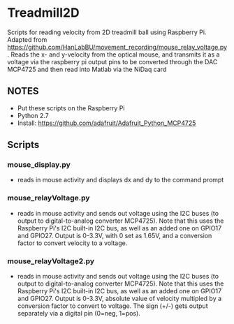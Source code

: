 # Treadmill2D
Scripts for reading velocity from 2D treadmill ball using Raspberry Pi. Adapted from https://github.com/HanLabBU/movement_recording/mouse_relay_voltage.py. Reads the x- and y-velocity from the optical mouse, and transmits it as a voltage via the raspberry pi output pins to be converted through the DAC MCP4725 and then read into Matlab via the NiDaq card

## NOTES
- Put these scripts on the Raspberry Pi
- Python 2.7
- Install: https://github.com/adafruit/Adafruit_Python_MCP4725

## Scripts
### mouse_display.py
- reads in mouse activity and displays dx and dy to the command prompt

### mouse_relayVoltage.py
- reads in mouse activity and sends out voltage using the I2C buses (to output to digital-to-analog converter MCP4725). Note that this uses the Raspberry Pi's I2C built-in I2C bus, as well as an added one on GPIO17 and GPIO27. Output is 0-3.3V, with 0 set as 1.65V, and a conversion factor to convert velocity to a voltage.

### mouse_relayVoltage2.py
- reads in mouse activity and sends out voltage using the I2C buses (to output to digital-to-analog converter MCP4725). Note that this uses the Raspberry Pi's I2C built-in I2C bus, as well as an added one on GPIO17 and GPIO27. Output is 0-3.3V, absolute value of velocity multipled by a conversion factor to convert to voltage. The sign (+/-) gets output separately via a digital pin (0=neg, 1=pos).



